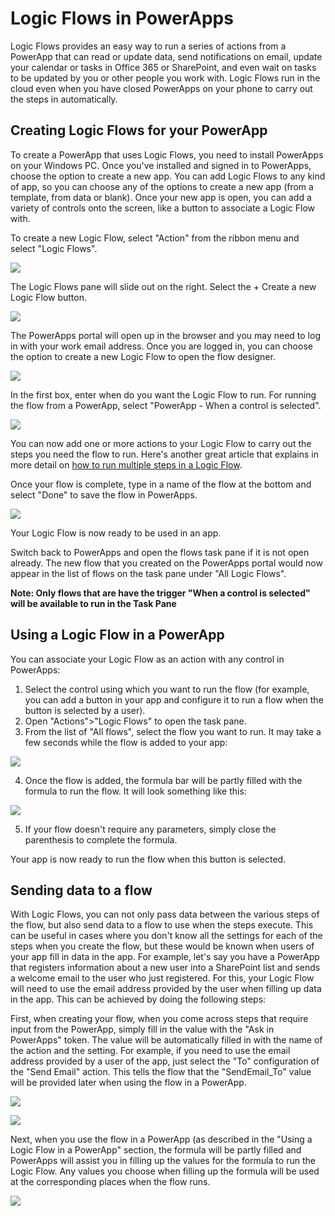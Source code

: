 <properties
	pageTitle="Use Logic Flows | Microsoft PowerApps"
	description="Business User: How to use a Logic Flow in a PowerApp"
	services=""
	suite="powerapps"
	documentationCenter=""
	authors="aftowen"
	manager="dwrede"
	editor=""/>

<tags
   ms.service="powerapps"
   ms.devlang="na"
   ms.topic="article"
   ms.tgt_pltfrm="na"
   ms.workload="na"
   ms.date="11/09/2015"
   ms.author="aftowen"/>

# Logic Flows in PowerApps

Logic Flows provides an easy way to run a series of actions from a PowerApp that can read or update data, send notifications on email, update your calendar or tasks in Office 365 or SharePoint, and even wait on tasks to be updated by you or other people you work with. Logic Flows run in the cloud even when you have closed PowerApps on your phone to carry out the steps in automatically.

## Creating Logic Flows for your PowerApp

To create a PowerApp that uses Logic Flows, you need to install PowerApps on your Windows PC. Once you've installed and signed in to PowerApps, choose the option to create a new app. You can add Logic Flows to any kind of app, so you can choose any of the options to create a new app (from a template, from data or blank). Once your new app is open, you can add a variety of controls onto the screen, like a button to associate a Logic Flow with.

To create a new Logic Flow, select "Action" from the ribbon menu and select "Logic Flows".

![][1]

The Logic Flows pane will slide out on the right. Select the + Create a new Logic Flow button.

![][2]

The PowerApps portal will open up in the browser and you may need to log in with your work email address. Once you are logged in, you can choose the option to create a new Logic Flow to open the flow designer.

![][3]

In the first box, enter when do you want the Logic Flow to run. For running the flow from a PowerApp, select "PowerApp - When a control is selected".

![][4]

You can now add one or more actions to your Logic Flow to carry out the steps you need the flow to run. Here's another great article that explains in more detail on [how to run multiple steps in a Logic Flow](http://link-to-create-flow-doc.com).

Once your flow is complete, type in a name of the flow at the bottom and select "Done" to save the flow in PowerApps.

![][5]

Your Logic Flow is now ready to be used in an app.

Switch back to PowerApps and open the flows task pane if it is not open already. The new flow that you created on the PowerApps portal would now appear in the list of flows on the task pane under "All Logic Flows".

**Note: Only flows that are have the trigger "When a control is selected" will be available to run in the Task Pane**

## Using a Logic Flow in a PowerApp
You can associate your Logic Flow as an action with any control in PowerApps:
1. Select the control using which you want to run the flow (for example, you can add a button in your app and configure it to run a flow when the button is selected by a user).
2. Open "Actions">"Logic Flows" to open the task pane.
3. From the list of "All flows", select the flow you want to run. It may take a few seconds while the flow is added to your app:

![][6]

4. Once the flow is added, the formula bar will be partly filled with the formula to run the flow. It will look something like this:

![][7]

5. If your flow doesn't require any parameters, simply close the parenthesis to complete the formula.

Your app is now ready to run the flow when this button is selected.

## Sending data to a flow
With Logic Flows, you can not only pass data between the various steps of the flow, but also send data to a flow to use when the steps execute. This can be useful in cases where you don't know all the settings for each of the steps when you create the flow, but these would be known when users of your app fill in data in the app.
For example, let's say you have a PowerApp that registers information about a new user into a SharePoint list and sends a welcome email to the user who just registered. For this, your Logic Flow will need to use the email address provided by the user when filling up data in the app.
This can be achieved by doing the following steps:

First, when creating your flow, when you come across steps that require input from the PowerApp, simply fill in the value with the "Ask in PowerApps" token. The value will be automatically filled in with the name of the action and the setting. For example, if you need to use the email address provided by a user of the app, just select the "To" configuration of the "Send Email" action. This tells the flow that the "SendEmail_To" value will be provided later when using the flow in a PowerApp.

![][8]

![][9]

Next, when you use the flow in a PowerApp (as described in the "Using a Logic Flow in a PowerApp" section, the formula will be partly filled and PowerApps will assist you in filling up the values for the formula to run the Logic Flow. Any values you choose when filling up the formula will be used at the corresponding places when the flow runs.

![][10]


[1]: ./media/add-logic-flow/LogicFlowsInRibbon.png
[2]: ./media/add-logic-flow/Day0TaskPane.png
[3]: ./media/add-logic-flow/FlowDesigner.png
[4]: ./media/add-logic-flow/ManualTrigger.png
[5]: ./media/add-logic-flow/SaveFlowWhenDone.png
[6]: ./media/add-logic-flow/AddingFlow.png
[7]: ./media/add-logic-flow/FormulaBarPrefilled.png
[8]: ./media/add-logic-flow/AskInPowerAppsParameterBeforeSelection.png
[9]: ./media/add-logic-flow/AskInPowerAppsParameterAfterSelection.png
[10]: ./media/add-logic-flow/FlowFilledIn.png
